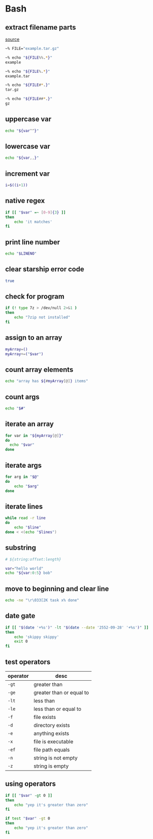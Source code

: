 # Bash

## extract filename parts

[source](https://stackoverflow.com/a/965069)

```bash
~% FILE="example.tar.gz"

~% echo "${FILE%%.*}"
example

~% echo "${FILE%.*}"
example.tar

~% echo "${FILE#*.}"
tar.gz

~% echo "${FILE##*.}"
gz
```

## uppercase var
```bash
echo "${var^^}"
```

## lowercase var
```bash
echo "${var,,}"
```

## increment var
```bash
i=$((i+1))
```

## native regex
```bash
if [[ "$var" =~ [0-9]{3} ]]
then
    echo 'it matches'
fi
```

## print line number
```bash
echo "$LINENO"
```

## clear starship error code
```bash
true
```

## check for program
```bash
if (! type 7z > /dev/null 2>&1 )
then
    echo "7zip not installed"
fi
```

## assign to an array
```bash
myArray=() 
myArray+=("$var")
```

## count array elements
```bash
echo "array has ${#myArray[@]} items"
```

## count args
```bash
echo "$#"
```

## iterate an array
```bash
for var in "${myArray[@]}"
do
  echo "$var"
done
```

## iterate args
```bash
for arg in "$@"
do
    echo "$arg"
done
```

## iterate lines
```bash
while read -r line
do
    echo "$line"
done < <(echo "$lines")
```

## substring
```bash
# ${string:offset:length}

var="hello world"
echo "${var:0:5} bob"
```

## move to beginning and clear line
```bash
echo -ne "\r\033[2K task x% done"
```

## date gate
```bash
if [[ "$(date '+%s')" -lt "$(date --date '2552-09-28' '+%s')" ]]
then
	echo 'skippy skippy'
	exit 0
fi
```

## test operators

operator|desc
---|---
`-gt`| greater than
`-ge`| greater than or equal to
`-lt`| less than
`-le`| less than or equal to
`-f`|file exists
`-d`|directory exists
`-e`|anything exists
`-x`|file is executable
`-ef`|file path equals
`-n`|string is not empty
`-z`|string is empty

## using operators
```bash
if [[ "$var" -gt 0 ]]
then
    echo "yep it's greater than zero"
fi

if test "$var" -gt 0
then
    echo "yep it's greater than zero"
fi
```
